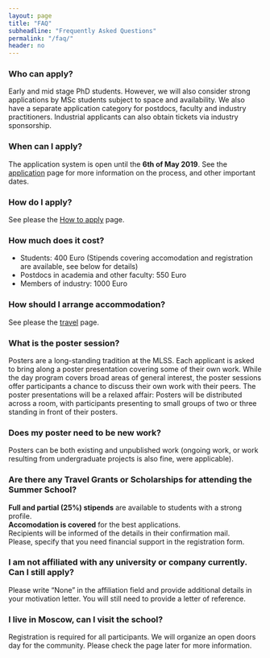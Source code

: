 ```yaml
---
layout: page
title: "FAQ"
subheadline: "Frequently Asked Questions"
permalink: "/faq/"
header: no
---
```


### Who can apply?
Early and mid stage PhD students. However, we will also consider strong applications by MSc students subject to space and availability. We also have a separate application category for postdocs, faculty and industry practitioners. Industrial applicants can also obtain tickets via industry sponsorship.
### When can I apply?	
The application system is open until the **6th of May 2019**. See the [application](/application/) page for more information on the process, and other important dates.
### How do I apply?
See please the [How to apply](/how-to-apply/) page.
### How much does it cost?
* Students: 400 Euro (Stipends covering accomodation and registration are available, see below for details)
* Postdocs in academia and other faculty: 550 Euro
* Members of industry: 1000 Euro
### How should I arrange accommodation?	
See please the [travel](/travel/) page.
### What is the poster session?	
Posters are a long-standing tradition at the MLSS. Each applicant is asked to bring along a poster presentation covering some of their own work. 
While the day program covers broad areas of general interest, the poster sessions offer participants a chance to discuss their own work with their peers. 
The poster presentations will be a relaxed affair: Posters will be distributed across a room, with participants presenting to small groups of two or three standing in front of their posters.
### Does my poster need to be new work?
Posters can be both existing and unpublished work (ongoing work, or work resulting from undergraduate projects is also fine, were applicable). 
### Are there any Travel Grants or Scholarships for attending the Summer School?	
**Full and partial (25%) stipends** are available to students with a strong profile. <br/>
**Accomodation is covered** for the best applications. <br/>
Recipients will be informed of the details in their confirmation mail. <br/>
Please, specify that you need financial support in the registration form. <br/>
### I am not affiliated with any university or company currently. Can I still apply?	
Please write “None” in the affiliation field and provide additional details in your motivation letter. You will still need to provide a letter of reference.
### I live in Moscow, can I visit the school?
Registration is required for all participants. We will organize an open doors day for the community. Please check the page later for more information.